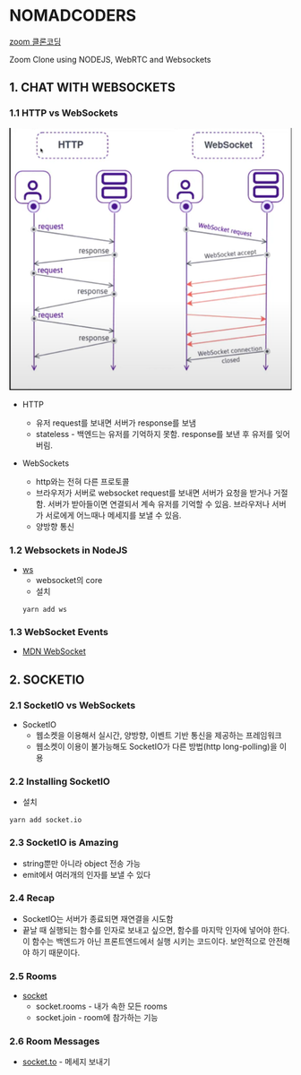 # NOMADCODERS
[zoom 클론코딩](https://nomadcoders.co/noom)

Zoom Clone using NODEJS, WebRTC and Websockets

## 1. CHAT WITH WEBSOCKETS

### 1.1 HTTP vs WebSockets
![http와websocket](./assets//1-1.png)
* HTTP
  * 유저 request를 보내면 서버가 response를 보냄
  * stateless - 백엔드는 유저를 기억하지 못함. response를 보낸 후 유저를 잊어버림.

* WebSockets
  * http와는 전혀 다른 프로토콜
  * 브라우저가 서버로 websocket request를 보내면 서버가 요청을 받거나 거절함. 서버가 받아들이면 연결되서 계속 유저를 기억할 수 있음. 브라우저나 서버가 서로에게 어느때나 메세지를 보낼 수 있음.
  * 양방향 통신

### 1.2 Websockets in NodeJS
* [ws](https://www.npmjs.com/package/ws)
  * websocket의 core
  * 설치
  ```
  yarn add ws
  ```

### 1.3 WebSocket Events
* [MDN WebSocket](https://developer.mozilla.org/ko/docs/Web/API/WebSocket)

## 2. SOCKETIO

### 2.1 SocketIO vs WebSockets
* SocketIO
  * 웹소켓을 이용해서 실시간, 양방향, 이벤트 기반 통신을 제공하는 프레임워크
  * 웹소켓이 이용이 불가능해도 SocketIO가 다른 방법(http long-polling)을 이용


### 2.2 Installing SocketIO
* 설치
```
yarn add socket.io
```

### 2.3 SocketIO is Amazing
* string뿐만 아니라 object 전송 가능
* emit에서 여러개의 인자를 보낼 수 있다

### 2.4 Recap
* SocketIO는 서버가 종료되면 재연결을 시도함
* 끝날 때 실행되는 함수를 인자로 보내고 싶으면, 함수를 마지막 인자에 넣어야 한다. 이 함수는 백엔드가 아닌 프론트엔드에서 실행 시키는 코드이다. 보안적으로 안전해야 하기 때문이다.


### 2.5 Rooms
* [socket](https://socket.io/docs/v4/server-api/#socket)
  * socket.rooms - 내가 속한 모든 rooms
  * socket.join - room에 참가하는 기능

### 2.6 Room Messages
* [socket.to](https://socket.io/docs/v4/server-api/#sockettoroom) - 메세지 보내기